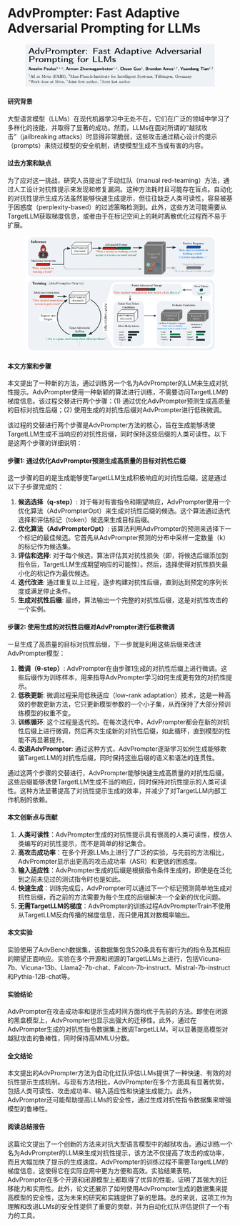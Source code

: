 # AdvPrompter: Fast Adaptive Adversarial Prompting for LLMs

<figure><img src="../.gitbook/assets/image (14).png" alt=""><figcaption></figcaption></figure>

#### 研究背景

大型语言模型（LLMs）在现代机器学习中无处不在，它们在广泛的领域中学习了多样化的技能，并取得了显著的成功。然而，LLMs在面对所谓的“越狱攻击”（jailbreaking attacks）时显得非常脆弱，这些攻击通过精心设计的提示（prompts）来绕过模型的安全机制，诱使模型生成不当或有害的内容。

#### 过去方案和缺点

为了应对这一挑战，研究人员提出了手动红队（manual red-teaming）方法，通过人工设计对抗性提示来发现和修复漏洞。这种方法耗时且可能存在盲点。自动化的对抗性提示生成方法虽然能够快速生成提示，但往往缺乏人类可读性，容易被基于困惑度（perplexity-based）的过滤策略检测到。此外，这些方法可能需要从TargetLLM获取梯度信息，或者由于在标记空间上的耗时离散优化过程而不易于扩展。

<figure><img src="../.gitbook/assets/image (15).png" alt=""><figcaption></figcaption></figure>

#### 本文方案和步骤

本文提出了一种新的方法，通过训练另一个名为AdvPrompter的LLM来生成对抗性提示。AdvPrompter使用一种新颖的算法进行训练，不需要访问TargetLLM的梯度信息。该过程交替进行两个步骤：(1) 通过优化AdvPrompter预测生成高质量的目标对抗性后缀；(2) 使用生成的对抗性后缀对AdvPrompter进行低秩微调。



该过程的交替进行两个步骤是AdvPrompter方法的核心，旨在生成能够诱使TargetLLM生成不当响应的对抗性后缀，同时保持这些后缀的人类可读性。以下是这两个步骤的详细说明：

#### 步骤1: 通过优化AdvPrompter预测生成高质量的目标对抗性后缀

这一步骤的目的是生成能够使TargetLLM生成积极响应的对抗性后缀。这是通过以下子步骤完成的：

1. **候选选择（q-step）**: 对于每对有害指令和期望响应，AdvPrompter使用一个优化算法（AdvPrompterOpt）来生成对抗性后缀的候选。这个算法通过迭代选择和评估标记（token）候选来生成目标后缀。
2. **优化算法（AdvPrompterOpt）**: 该算法利用AdvPrompter的预测来选择下一个标记的最佳候选。它首先从AdvPrompter预测的分布中采样一定数量（k）的标记作为候选集。
3. **评估和选择**: 对于每个候选，算法评估其对抗性损失（即，将候选后缀添加到指令后，TargetLLM生成期望响应的可能性）。然后，选择使得对抗性损失最小化的标记作为最优候选。
4. **迭代改进**: 通过重复以上过程，逐步构建对抗性后缀，直到达到预定的序列长度或满足停止条件。
5. **生成对抗性后缀**: 最终，算法输出一个完整的对抗性后缀，这是对抗性攻击的一个实例。

#### 步骤2: 使用生成的对抗性后缀对AdvPrompter进行低秩微调

一旦生成了高质量的目标对抗性后缀，下一步就是利用这些后缀来改进AdvPrompter模型：

1. **微调（θ-step）**: AdvPrompter在由步骤1生成的对抗性后缀上进行微调。这些后缀作为训练样本，用来指导AdvPrompter学习如何生成更有效的对抗性提示。
2. **低秩更新**: 微调过程采用低秩适应（low-rank adaptation）技术，这是一种高效的参数更新方法，它只更新模型参数的一个小子集，从而保持了大部分预训练模型的权重不变。
3. **训练循环**: 这个过程是迭代的。在每次迭代中，AdvPrompter都会在新的对抗性后缀上进行微调，然后再次生成新的对抗性后缀，如此循环，直到模型的性能不再显著提升。
4. **改进AdvPrompter**: 通过这种方式，AdvPrompter逐渐学习如何生成能够欺骗TargetLLM的对抗性后缀，同时保持这些后缀的语义和语法的连贯性。

通过这两个步骤的交替进行，AdvPrompter能够快速生成高质量的对抗性后缀，这些后缀能够诱使TargetLLM生成不当的响应，同时保持对抗性提示的人类可读性。这种方法显著提高了对抗性提示生成的效率，并减少了对TargetLLM内部工作机制的依赖。



#### 本文创新点与贡献

1. **人类可读性**：AdvPrompter生成的对抗性提示具有很高的人类可读性，模仿人类编写的对抗性提示，而不是简单的标记集合。
2. **高攻击成功率**：在多个开源LLMs上进行了广泛的实验，与先前的方法相比，AdvPrompter显示出更高的攻击成功率（ASR）和更低的困惑度。
3. **输入适应性**：AdvPrompter生成的后缀是根据指令条件生成的，即使是在泛化到之前未见过的测试指令时也是如此。
4. **快速生成**：训练完成后，AdvPrompter可以通过下一个标记预测简单地生成对抗性后缀，而之前的方法需要为每个生成的后缀解决一个全新的优化问题。
5. **无需TargetLLM的梯度**：AdvPrompter的训练过程AdvPrompterTrain不使用从TargetLLM反向传播的梯度信息，而只使用其对数概率输出。

#### 本文实验

实验使用了AdvBench数据集，该数据集包含520条具有有害行为的指令及其相应的期望正面响应。实验在多个开源和闭源的TargetLLMs上进行，包括Vicuna-7b、Vicuna-13b、Llama2-7b-chat、Falcon-7b-instruct、Mistral-7b-instruct和Pythia-12B-chat等。

#### 实验结论

AdvPrompter在攻击成功率和提示生成时间方面均优于先前的方法。即使在闭源的黑盒模型上，AdvPrompter也显示出强大的迁移性。此外，通过在AdvPrompter生成的对抗性指令数据集上微调TargetLLM，可以显著提高模型对越狱攻击的鲁棒性，同时保持高MMLU分数。

#### 全文结论

本文提出的AdvPrompter方法为自动化红队评估LLMs提供了一种快速、有效的对抗性提示生成机制。与现有方法相比，AdvPrompter在多个方面具有显著优势，包括人类可读性、攻击成功率、输入适应性和快速生成能力。此外，AdvPrompter还可能帮助提高LLMs的安全性，通过生成对抗性指令数据集来增强模型的鲁棒性。

#### 阅读总结报告

这篇论文提出了一个创新的方法来对抗大型语言模型中的越狱攻击。通过训练一个名为AdvPrompter的LLM来生成对抗性提示，该方法不仅提高了攻击的成功率，而且大幅加快了提示的生成速度。AdvPrompter的训练过程不需要TargetLLM的梯度信息，这使得它在实际应用中更为方便和高效。实验结果表明，AdvPrompter在多个开源和闭源模型上都取得了优异的性能，证明了其强大的迁移能力和实用性。此外，论文还展示了如何使用AdvPrompter生成的数据集来提高模型的安全性，这为未来的研究和实践提供了新的思路。总的来说，这项工作为理解和改进LLMs的安全性提供了重要的贡献，并为自动化红队评估提供了一个有力的工具。
